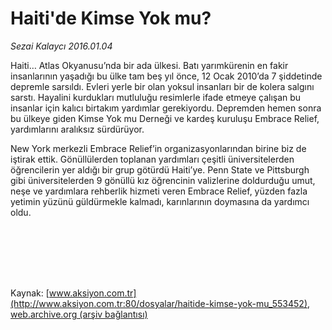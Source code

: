 # Haiti'de Kimse Yok mu?

*Sezai Kalaycı 2016.01.04*

<div class="pNewsDetailMainContent ctx_content" itemprop="articleBody">
 <p>
  Haiti… Atlas Okyanusu’nda bir ada ülkesi. Batı yarımkürenin en fakir insanlarının yaşadığı bu ülke tam beş yıl önce, 12 Ocak 2010’da 7 şiddetinde depremle sarsıldı. Evleri yerle bir olan yoksul insanları bir de kolera salgını sarstı. Hayalini kurdukları mutluluğu resimlerle ifade etmeye çalışan bu insanlar için kalıcı birtakım yardımlar gerekiyordu. Depremden hemen sonra bu ülkeye giden Kimse Yok mu Derneği ve kardeş kuruluşu Embrace Relief, yardımlarını aralıksız sürdürüyor.
 </p>
 <p>
  New York merkezli Embrace Relief’in organizasyonlarından birine biz de iştirak ettik. Gönüllülerden toplanan yardımları çeşitli üniversitelerden öğrencilerin yer aldığı bir grup götürdü Haiti’ye. Penn State ve Pittsburgh gibi üniversitelerden 9 gönüllü kız öğrencinin valizlerine doldurduğu umut, neşe ve yardımlara rehberlik hizmeti veren Embrace Relief, yüzden fazla yetimin yüzünü güldürmekle kalmadı, karınlarının doymasına da yardımcı oldu.
 </p>
 <p>
  <img alt="" src="http://web.archive.org/web/20160108070558im_/http://medya.aksiyon.com.tr//aksiyon/2016/01/05/574185.jpg "/>
 </p>
 <p>
  <img alt="" src="http://web.archive.org/web/20160108070558im_/http://medya.aksiyon.com.tr//aksiyon/2016/01/05/574186.jpg "/>
 </p>
 <p>
  <img alt="" src="http://web.archive.org/web/20160108070558im_/http://medya.aksiyon.com.tr//aksiyon/2016/01/05/574187.jpg "/>
 </p>
 <p>
  <img alt="" src="http://web.archive.org/web/20160108070558im_/http://medya.aksiyon.com.tr//aksiyon/2016/01/05/574188.jpg "/>
 </p>
 <p>
  <img alt="" src="http://web.archive.org/web/20160108070558im_/http://medya.aksiyon.com.tr//aksiyon/2016/01/05/574189.jpg "/>
 </p>
 <p>
  <img alt="" src="http://web.archive.org/web/20160108070558im_/http://medya.aksiyon.com.tr//aksiyon/2016/01/05/574190.jpg "/>
 </p>
 <p>
  <img alt="" src="http://web.archive.org/web/20160108070558im_/http://medya.aksiyon.com.tr//aksiyon/2016/01/05/574191.jpg "/>
 </p>
</div>


Kaynak: [www.aksiyon.com.tr](http://www.aksiyon.com.tr:80/dosyalar/haitide-kimse-yok-mu_553452), [web.archive.org (arşiv bağlantısı)](http://web.archive.org/web/20160108070558/http://www.aksiyon.com.tr:80/dosyalar/haitide-kimse-yok-mu_553452)
